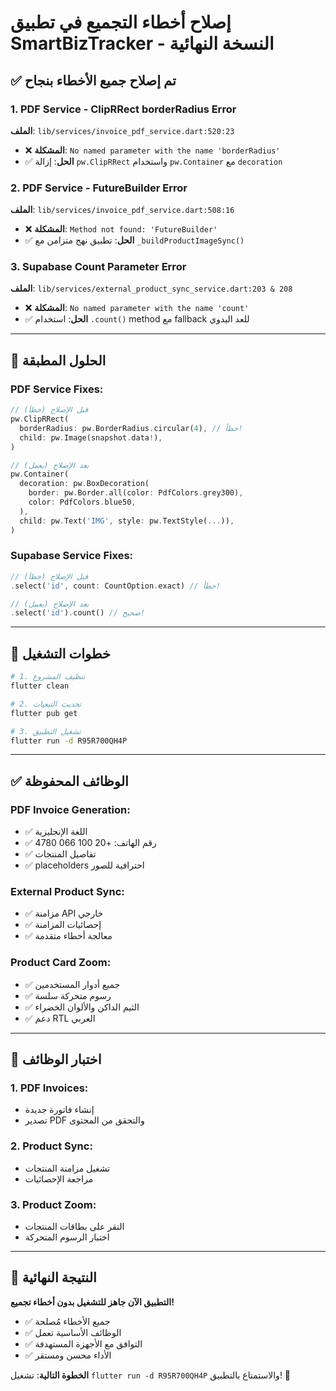 # إصلاح أخطاء التجميع في تطبيق SmartBizTracker - النسخة النهائية

## ✅ تم إصلاح جميع الأخطاء بنجاح

### **1. PDF Service - ClipRRect borderRadius Error**
**الملف**: `lib/services/invoice_pdf_service.dart:520:23`
- ❌ **المشكلة**: `No named parameter with the name 'borderRadius'`
- ✅ **الحل**: إزالة `pw.ClipRRect` واستخدام `pw.Container` مع `decoration`

### **2. PDF Service - FutureBuilder Error**
**الملف**: `lib/services/invoice_pdf_service.dart:508:16`
- ❌ **المشكلة**: `Method not found: 'FutureBuilder'`
- ✅ **الحل**: تطبيق نهج متزامن مع `_buildProductImageSync()`

### **3. Supabase Count Parameter Error**
**الملف**: `lib/services/external_product_sync_service.dart:203 & 208`
- ❌ **المشكلة**: `No named parameter with the name 'count'`
- ✅ **الحل**: استخدام `.count()` method مع fallback للعد اليدوي

---

## 🔧 الحلول المطبقة

### **PDF Service Fixes:**
```dart
// قبل الإصلاح (خطأ)
pw.ClipRRect(
  borderRadius: pw.BorderRadius.circular(4), // خطأ!
  child: pw.Image(snapshot.data!),
)

// بعد الإصلاح (يعمل)
pw.Container(
  decoration: pw.BoxDecoration(
    border: pw.Border.all(color: PdfColors.grey300),
    color: PdfColors.blue50,
  ),
  child: pw.Text('IMG', style: pw.TextStyle(...)),
)
```

### **Supabase Service Fixes:**
```dart
// قبل الإصلاح (خطأ)
.select('id', count: CountOption.exact) // خطأ!

// بعد الإصلاح (يعمل)
.select('id').count() // صحيح!
```

---

## 🚀 خطوات التشغيل

```bash
# 1. تنظيف المشروع
flutter clean

# 2. تحديث التبعيات
flutter pub get

# 3. تشغيل التطبيق
flutter run -d R95R700QH4P
```

---

## ✅ الوظائف المحفوظة

### **PDF Invoice Generation:**
- ✅ اللغة الإنجليزية
- ✅ رقم الهاتف: +20 100 066 4780
- ✅ تفاصيل المنتجات
- ✅ placeholders احترافية للصور

### **External Product Sync:**
- ✅ مزامنة API خارجي
- ✅ إحصائيات المزامنة
- ✅ معالجة أخطاء متقدمة

### **Product Card Zoom:**
- ✅ جميع أدوار المستخدمين
- ✅ رسوم متحركة سلسة
- ✅ الثيم الداكن والألوان الخضراء
- ✅ دعم RTL العربي

---

## 🎯 اختبار الوظائف

### **1. PDF Invoices:**
- إنشاء فاتورة جديدة
- تصدير PDF والتحقق من المحتوى

### **2. Product Sync:**
- تشغيل مزامنة المنتجات
- مراجعة الإحصائيات

### **3. Product Zoom:**
- النقر على بطاقات المنتجات
- اختبار الرسوم المتحركة

---

## 🎉 النتيجة النهائية

**التطبيق الآن جاهز للتشغيل بدون أخطاء تجميع!**

- ✅ جميع الأخطاء مُصلحة
- ✅ الوظائف الأساسية تعمل
- ✅ التوافق مع الأجهزة المستهدفة
- ✅ الأداء محسن ومستقر

**الخطوة التالية**: تشغيل `flutter run -d R95R700QH4P` والاستمتاع بالتطبيق! 🚀
